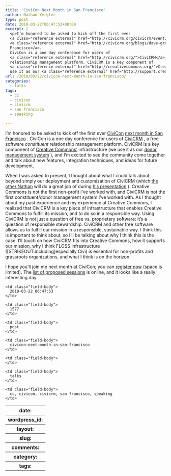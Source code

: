 ```yaml
---
title: 'CiviCon Next Month in San Francisco'
author: Nathan Yergler
type: post
date: 2010-03-22T06:47:53+00:00
excerpt: |
  <p>I’m honored to be asked to kick off the first ever
  <a class="reference external" href="http://civicrm.org/civicrm/event/register?reset=1&amp;id=37">CiviCon</a>
  <a class="reference external" href="http://civicrm.org/blogs/dave-greenberg/civicon-coming-april">next month in San
  Francisco</a>.
  CiviCon is a one day conference for users of
  <a class="reference external" href="http://civicrm.org/">CiviCRM</a>, a free software <em>constituent</em>
  relationship management platform. CiviCRM is a key component of
  <a class="reference external" href="http://creativecommons.org/">Creative Commons’</a> infrastructure (we
  use it as our <a class="reference external" href="http://support.creativecommons.org/">donor ...</a></p>
url: /2010/03/22/civicon-next-month-in-san-francisco/
categories:
  - talks
tags:
  - cc
  - civicon
  - civicrm
  - san francisco
  - speaking

---
```

I’m honored to be asked to kick off the first ever [CiviCon][1]  [next month in San Francisco][2] . CiviCon is a one day conference for users of [CiviCRM][3] , a free software _constituent_ relationship management platform. CiviCRM is a key component of [Creative Commons’][4]  infrastructure (we use it as our [donor management system][5] ), and I’m excited to see the community come together and talk about new features, integration techniques, and ideas for future development.

When I was asked to present, I thought about what I could talk about, beyond simply our deployment and customization of CiviCRM (which [the other Nathan][6]  will do a great job of during [his presentation][7] ). Creative Commons is not the first non-profit I’ve worked with, and CiviCRM is not the first constituent/donor management system I’ve worked with. As I thought about my past experience and my experience at Creative Commons, I realized that CiviCRM is a key piece of infrastructure that enables Creative Commons to fulfill its mission, and to do so in a responsible way. Using CiviCRM is not just a question of free vs. proprietary software: it’s a question of responsible stewardship. CiviCRM and other free software allows us to fulfill our mission in a responsible, sustainable way. I think this is important to think about, so I’ll be talking about why I think this is the case. I’ll touch on how CiviCRM fits into Creative Commons, how it supports our mission, why I think <span class="caps">FLOSS</span> infrastructure ([<span class="caps">STRIKEOUT</span>:including]especially Civi) is essential for non-profits and grassroots organizations, and what I think is on the horizon.

I hope you’ll join me next month at CiviCon; you can [register now][1]  (space is limited). The [list of proposed sessions][7]  is online, and it looks like a really interesting day.

<table class="docutils field-list" frame="void" rules="none">
  <col class="field-name" /> <col class="field-body" /> <tr class="field">
    <th class="field-name">
      date:
    </th>

    <td class="field-body">
      2010-03-22 06:47:53
    </td>
  </tr>

  <tr class="field">
    <th class="field-name">
      wordpress_id:
    </th>

    <td class="field-body">
      1577
    </td>
  </tr>

  <tr class="field">
    <th class="field-name">
      layout:
    </th>

    <td class="field-body">
      post
    </td>
  </tr>

  <tr class="field">
    <th class="field-name">
      slug:
    </th>

    <td class="field-body">
      civicon-next-month-in-san-francisco
    </td>
  </tr>

  <tr class="field">
    <th class="field-name">
      comments:
    </th>

    <td class="field-body">
    </td>
  </tr>

  <tr class="field">
    <th class="field-name">
      category:
    </th>

    <td class="field-body">
      talks
    </td>
  </tr>

  <tr class="field">
    <th class="field-name">
      tags:
    </th>

    <td class="field-body">
      cc, civicon, civicrm, san francisco, speaking
    </td>
  </tr>
</table>

 [1]: http://civicrm.org/civicrm/event/register?reset=1&id=37
 [2]: http://civicrm.org/blogs/dave-greenberg/civicon-coming-april
 [3]: http://civicrm.org/
 [4]: http://creativecommons.org/
 [5]: http://support.creativecommons.org/
 [6]: http://creativecommons.org/about/people/#nathankinkade
 [7]: http://wiki.civicrm.org/confluence/display/CRM/CiviCon+April+2010+Session+Proposals